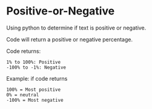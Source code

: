 # Positive-or-Negative
Using python to determine if text is positive or negative.

Code will return a positive or negative percentage.

Code returns:
    
    1% to 100%: Positive
    -100% to -1%: Negative

Example: if code returns

    100% = Most positive
    0% = neutral
    -100% = Most negative
